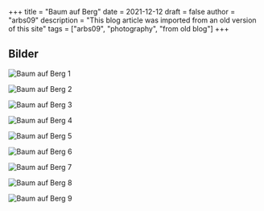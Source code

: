 +++
title = "Baum auf Berg"
date = 2021-12-12
draft = false
author = "arbs09"
description = "This blog article was imported from an old version of this site"
tags = ["arbs09", "photography", "from old blog"]
+++

## Bilder

![Baum auf Berg 1](baum_auf_berg_0.png)

![Baum auf Berg 2](baum_auf_berg_1.png)

![Baum auf Berg 3](baum_auf_berg_2.png)

![Baum auf Berg 4](baum_auf_berg_3.png)

![Baum auf Berg 5](baum_auf_berg_4.png)

![Baum auf Berg 6](baum_auf_berg_5.png)

![Baum auf Berg 7](baum_auf_berg_6.png)

![Baum auf Berg 8](baum_auf_berg_7.png)

![Baum auf Berg 9](baum_auf_berg_8.png)
